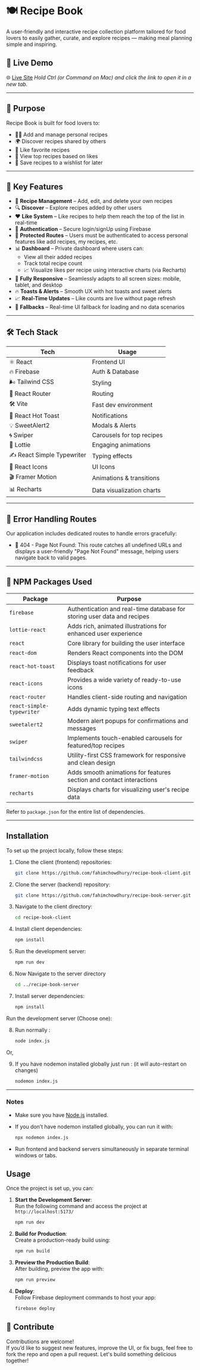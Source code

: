 # 🍽️ Recipe Book

A user-friendly and interactive recipe collection platform tailored for food lovers to easily gather, curate, and explore recipes — making meal planning simple and inspiring.

## 🔗 Live Demo

🌐 [Live Site](https://recipe-book-23.web.app) _Hold Ctrl (or Command on Mac) and click the link to open it in a new tab._

---

## 🎯 Purpose

Recipe Book is built for food lovers to:

- 👨‍🍳 Add and manage personal recipes
- 🌍 Discover recipes shared by others
- 💖 Like favorite recipes
- 🌟 View top recipes based on likes
- 📝 Save recipes to a wishlist for later

---

## 🚀 Key Features

- 🧾 **Recipe Management** – Add, edit, and delete your own recipes
- 🔍 **Discover** – Explore recipes added by other users
- ❤️ **Like System** – Like recipes to help them reach the top of the list in real-time
- 🔐 **Authentication** – Secure login/signUp using Firebase
- 🔐 **Protected Routes** – Users must be authenticated to access personal features like add recipes, my recipes, etc.
- 📊 **Dashboard** – Private dashboard where users can:
  - View all their added recipes
  - Track total recipe count
  - 📈 Visualize likes per recipe using interactive charts (via Recharts)
- 📱 **Fully Responsive** – Seamlessly adapts to all screen sizes: mobile, tablet, and desktop
- 🔥 **Toasts & Alerts** – Smooth UX with hot toasts and sweet alerts
- 📈 **Real-Time Updates** – Like counts are live without page refresh
- 🔄 **Fallbacks** – Real-time UI fallback for loading and no data scenarios

---

## 🛠️ Tech Stack

| Tech                       | Usage                     |
| -------------------------- | ------------------------- |
| ⚛️ React                   | Frontend UI               |
| 🔥 Firebase                | Auth & Database           |
| 🌬️ Tailwind CSS            | Styling                   |
| 🔄 React Router            | Routing                   |
| 🛠️ Vite                    | Fast dev environment      |
| 🍞 React Hot Toast         | Notifications             |
| 💡 SweetAlert2             | Modals & Alerts           |
| 🌀 Swiper                  | Carousels for top recipes |
| 🧸 Lottie                  | Engaging animations       |
| ✍️ React Simple Typewriter | Typing effects            |
| 🎨 React Icons             | UI Icons                  |
| 🎬 Framer Motion           | Animations & transitions  |
| 📊 Recharts                | Data visualization charts |

---

## 🚧 Error Handling Routes

Our application includes dedicated routes to handle errors gracefully:

- 🚫 404 - Page Not Found:
  This route catches all undefined URLs and displays a user-friendly "Page Not Found" message, helping users navigate back to valid pages.

---

## 🧩 NPM Packages Used

| Package                   | Purpose                                                                 |
| ------------------------- | ----------------------------------------------------------------------- |
| `firebase`                | Authentication and real-time database for storing user data and recipes |
| `lottie-react`            | Adds rich, animated illustrations for enhanced user experience          |
| `react`                   | Core library for building the user interface                            |
| `react-dom`               | Renders React components into the DOM                                   |
| `react-hot-toast`         | Displays toast notifications for user feedback                          |
| `react-icons`             | Provides a wide variety of ready-to-use icons                           |
| `react-router`            | Handles client-side routing and navigation                              |
| `react-simple-typewriter` | Adds dynamic typing text effects                                        |
| `sweetalert2`             | Modern alert popups for confirmations and messages                      |
| `swiper`                  | Implements touch-enabled carousels for featured/top recipes             |
| `tailwindcss`             | Utility-first CSS framework for responsive and clean design             |
| `framer-motion`           | Adds smooth animations for features section and contact interactions    |
| `recharts`                | Displays charts for visualizing user's recipe data                      |

Refer to `package.json` for the entire list of dependencies.

---

## Installation

To set up the project locally, follow these steps:

1. Clone the client (frontend) repositories:

   ```bash
   git clone https://github.com/fahimchowdhury/recipe-book-client.git
   ```

2. Clone the server (backend) repository:

   ```bash
   git clone https://github.com/fahimchowdhury/recipe-book-server.git
   ```

3. Navigate to the client directory:

   ```bash
   cd recipe-book-client
   ```

4. Install client dependencies:

   ```bash
   npm install
   ```

5. Run the development server:

   ```bash
   npm run dev
   ```

6. Now Navigate to the server directory

   ```bash
   cd ../recipe-book-server
   ```

7. Install server dependencies:

   ```bash
   npm install
   ```

Run the development server (Choose one):

8. Run normally :

   ```bash
   node index.js
   ```

Or,<br>

9. If you have nodemon installed globally just run : (it will auto-restart on changes)

   ```bash
   nodemon index.js
   ```

---

### Notes

- Make sure you have [Node.js](https://nodejs.org/) installed.
- If you don’t have nodemon installed globally, you can run it with:

  ```bash
  npx nodemon index.js
  ```

- Run frontend and backend servers simultaneously in separate terminal windows or tabs.

## Usage

Once the project is set up, you can:

1. **Start the Development Server**:  
   Run the following command and access the project at `http://localhost:5173/`

   ```bash
   npm run dev
   ```

2. **Build for Production**:  
   Create a production-ready build using:

   ```bash
   npm run build
   ```

3. **Preview the Production Build**:  
   After building, preview the app with:

   ```bash
   npm run preview
   ```

4. **Deploy**:  
   Follow Firebase deployment commands to host your app:
   ```bash
   firebase deploy
   ```

## 🧁 Contribute

Contributions are welcome!  
If you’d like to suggest new features, improve the UI, or fix bugs, feel free to fork the repo and open a pull request. Let's build something delicious together!
